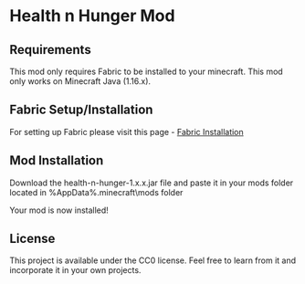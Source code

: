 # Health n Hunger Mod

## Requirements

This mod only requires Fabric to be installed to your minecraft. This mod only works on Minecraft Java (1.16.x).

## Fabric Setup/Installation

For setting up Fabric please visit this page - [Fabric Installation](https://fabricmc.net/wiki/install)

## Mod Installation

Download the health-n-hunger-1.x.x.jar file and paste it in your mods folder located in %AppData%\.minecraft\mods folder

Your mod is now installed!

## License

This project is available under the CC0 license. Feel free to learn from it and incorporate it in your own projects.
